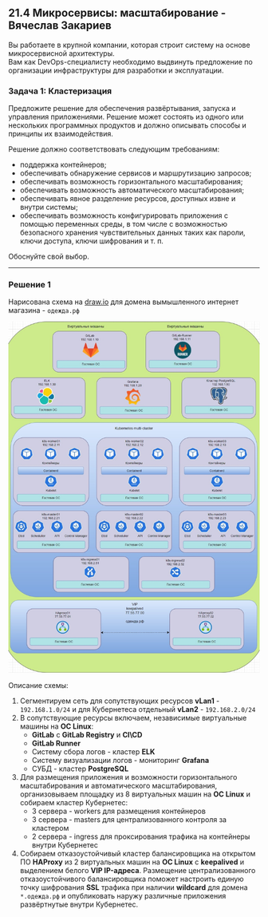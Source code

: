 ## 21.4 Микросервисы: масштабирование - Вячеслав Закариев

Вы работаете в крупной компании, которая строит систему на основе микросервисной архитектуры. \
Вам как DevOps-специалисту необходимо выдвинуть предложение по организации инфраструктуры для разработки и эксплуатации.

### Задача 1: Кластеризация

Предложите решение для обеспечения развёртывания, запуска и управления приложениями.
Решение может состоять из одного или нескольких программных продуктов и должно описывать способы и принципы их взаимодействия.

Решение должно соответствовать следующим требованиям:
- поддержка контейнеров;
- обеспечивать обнаружение сервисов и маршрутизацию запросов;
- обеспечивать возможность горизонтального масштабирования;
- обеспечивать возможность автоматического масштабирования;
- обеспечивать явное разделение ресурсов, доступных извне и внутри системы;
- обеспечивать возможность конфигурировать приложения с помощью переменных среды, в том числе с возможностью безопасного хранения чувствительных данных таких как пароли, ключи доступа, ключи шифрования и т. п.

Обоснуйте свой выбор.

---

### Решение 1

Нарисована схема на [draw.io](https://www.drawio.com/) для домена вымышленного интернет магазина - `одежда.рф`

![arch](https://github.com/SlavaZakariev/netology/blob/b99f96056b5ca911d4b3aef42c39ace7e23efb37/microservices/21.4_scaling/resources/micro_4.1.jpg)

Описание схемы:

1. Сегментируем сеть для сопутствующих ресурсов **vLan1** - `192.168.1.0/24` и для Кубернетеса отдельный **vLan2** - `192.168.2.0/24`
2. В сопутствующие ресурсы включаем, независимые виртуальные машины на **ОС Linux**:
   - **GitLab** с **GitLab Registry** и **CI\CD**
   - **GitLab Runner**
   - Систему сбора логов - кластер **ELK**
   - Систему визуализации логов - мониторинг **Grafana**
   - СУБД - кластер **PostgreSQL**
3. Для размещения приложения и возможности горизонтального масштабирования и автоматического масштабирования, организовываем площадку из 8 виртуальных машин на **ОС Linux** и собираем кластер Кубернетес:
   - 3 сервера - workers для размещения контейнеров
   - 3 сервера - masters для централизованного контроля за кластером
   - 2 сервера - ingress для проксирования трафика на контейнеры внутри Кубернетес
4. Собираем отказоустойчивый кластер балансировщика на открытом ПО **HAProxy** из 2 виртуальных машин на **ОС Linux** c **keepalived** и выделением белого **VIP IP-адреса**. Размещение централизованного отказоустойчивого балансировщика поможет настроить единую точку шифрования **SSL** трафика при наличии **wildcard** для домена `*.одежда.рф` и опубликовать наружу различные приложения развёртнутые внутри Кубернетес.
